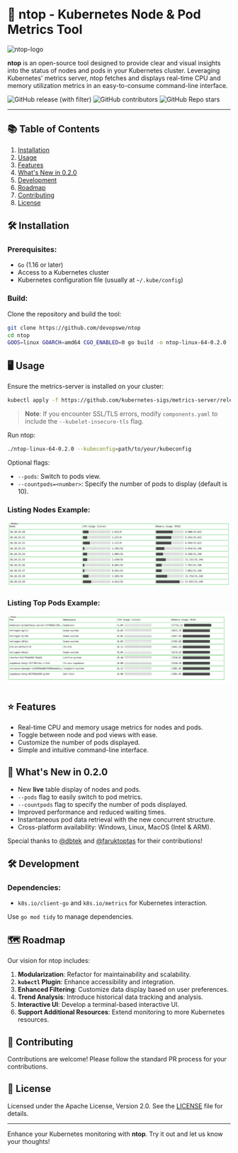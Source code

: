 # 🚀 ntop - Kubernetes Node & Pod Metrics Tool
![ntop-logo](https://i.ibb.co/WzWRNcz/ntop-logo.png)

**ntop** is an open-source tool designed to provide clear and visual insights into the status of nodes and pods in your Kubernetes cluster. Leveraging Kubernetes' metrics server, ntop fetches and displays real-time CPU and memory utilization metrics in an easy-to-consume command-line interface.

![GitHub release (with filter)](https://img.shields.io/github/v/release/devopswe/ntop?style=for-the-badge) ![GitHub contributors](https://img.shields.io/github/contributors/devopswe/ntop?style=for-the-badge) ![GitHub Repo stars](https://img.shields.io/github/stars/devopswe/ntop?style=for-the-badge)

---

## 📚 Table of Contents
1. [Installation](#installation)
2. [Usage](#usage)
3. [Features](#features)
4. [What's New in 0.2.0](#whats-new)
5. [Development](#development)
6. [Roadmap](#roadmap)
7. [Contributing](#contributing)
8. [License](#license)

## 🛠 Installation

### Prerequisites:
- `Go` (1.16 or later)
- Access to a Kubernetes cluster
- Kubernetes configuration file (usually at `~/.kube/config`)

### Build:
Clone the repository and build the tool:

```bash
git clone https://github.com/devopswe/ntop
cd ntop
GOOS=linux GOARCH=amd64 CGO_ENABLED=0 go build -o ntop-linux-64-0.2.0
```

## 🖥 Usage

Ensure the metrics-server is installed on your cluster:

```bash
kubectl apply -f https://github.com/kubernetes-sigs/metrics-server/releases/latest/download/components.yaml
```

> **Note**: If you encounter SSL/TLS errors, modify `components.yaml` to include the `--kubelet-insecure-tls` flag.

Run ntop:

```bash
./ntop-linux-64-0.2.0 --kubeconfig=path/to/your/kubeconfig
```

Optional flags:

- `--pods`: Switch to pods view.
- `--countpods=<number>`: Specify the number of pods to display (default is 10).

### Listing Nodes Example:
![Example nodes listing of NTOP 0.2.0](assets/nodes-list.png)

### Listing Top Pods Example:
![Example pods listing of NTOP 0.2.0](assets/top-pods-list.png)

## ⭐ Features

- Real-time CPU and memory usage metrics for nodes and pods.
- Toggle between node and pod views with ease.
- Customize the number of pods displayed.
- Simple and intuitive command-line interface.

## 🌟 What's New in 0.2.0

- New **live** table display of nodes and pods.
- `--pods` flag to easily switch to pod metrics.
- `--countpods` flag to specify the number of pods displayed.
- Improved performance and reduced waiting times.
- Instantaneous pod data retrieval with the new concurrent structure.
- Cross-platform availability: Windows, Linux, MacOS (Intel & ARM).

Special thanks to [@dbtek](https://github.com/dbtek) and [@faruktoptas](https://github.com/faruktoptas) for their contributions!

## 🛠 Development

### Dependencies:
- `k8s.io/client-go` and `k8s.io/metrics` for Kubernetes interaction.

Use `go mod tidy` to manage dependencies.

## 🗺 Roadmap

Our vision for ntop includes:

1. **Modularization**: Refactor for maintainability and scalability.
2. **`kubectl` Plugin**: Enhance accessibility and integration.
3. **Enhanced Filtering**: Customize data display based on user preferences.
4. **Trend Analysis**: Introduce historical data tracking and analysis.
5. **Interactive UI**: Develop a terminal-based interactive UI.
6. **Support Additional Resources**: Extend monitoring to more Kubernetes resources.

## 🤝 Contributing

Contributions are welcome! Please follow the standard PR process for your contributions.

## 📜 License

Licensed under the Apache License, Version 2.0. See the [LICENSE](LICENSE) file for details.

---

Enhance your Kubernetes monitoring with **ntop**. Try it out and let us know your thoughts!
